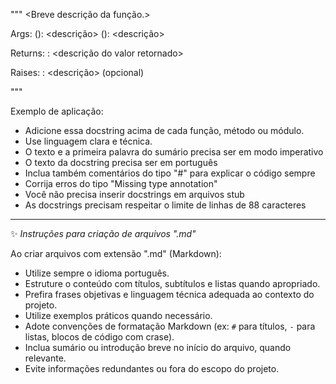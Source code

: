 """
<Breve descrição da função.>

Args:
<param1> (<type>): <descrição>
<param2> (<type>): <descrição>

Returns:
<type>: <descrição do valor retornado>

Raises:
<ExceptionType>: <descrição> (opcional)

"""

Exemplo de aplicação:

- Adicione essa docstring acima de cada função, método ou módulo.
- Use linguagem clara e técnica.
- O texto e a primeira palavra do sumário precisa ser em modo imperativo
- O texto da docstring precisa ser em português
- Inclua também comentários do tipo "#" para explicar o código sempre
- Corrija erros do tipo "Missing type annotation"
- Você não precisa inserir docstrings em arquivos stub
- As docstrings precisam respeitar o limite de linhas de 88 caracteres

---

✨ _Instruções para criação de arquivos ".md"_

Ao criar arquivos com extensão ".md" (Markdown):

- Utilize sempre o idioma português.
- Estruture o conteúdo com títulos, subtítulos e listas quando apropriado.
- Prefira frases objetivas e linguagem técnica adequada ao contexto do projeto.
- Utilize exemplos práticos quando necessário.
- Adote convenções de formatação Markdown (ex: `#` para títulos, `-` para listas, blocos de código com crase).
- Inclua sumário ou introdução breve no início do arquivo, quando relevante.
- Evite informações redundantes ou fora do escopo do projeto.
